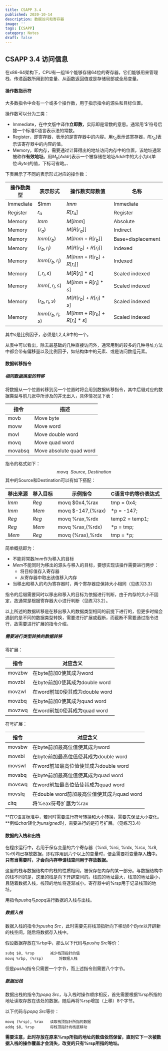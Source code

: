```yaml
---
title: CSAPP 3.4
published: 2020-10-14
description: 数据访问和寄存器
image: ''
tags: [CSAPP]
category: Notes
draft: false 
---
```




## CSAPP 3.4 访问信息

在x86-64架构下，CPU有一组16个能够存储64位的寄存器，它们能够用来管理栈、传递函数所用到的变量、从函数返回值或是存储局部或全局变量。



#### 操作数指示符

大多数指令中会有一个或多个操作数，用于指示指令的源头和目标位置。

操作数可以分为三类：

- Immediate，在中文版中译作**立即数**，实际即是常数的意思。通常用'$'符号后接一个标准C语言表示法的常数。
- Register，即寄存器，表示的是寄存器中的内容。用$r_a$表示该寄存器，$R[r_a]$表示该寄存器中的内容的值。
- Memory，即内存，需要通过计算得出的地址访问内存中的位置，该地址通常被称作**有效地址**。用$M_b[Addr]$表示一个被存储在地址$Addr$中的大小为b(单位:$Byte$)的值，下标可省略。、

下表展示了不同的表示形式对应的操作数：

| 操作数类型 | 表示形式         | 操作数实际数值           | 名称              |
| ---------- | ---------------- | ------------------------ | ----------------- |
| Immediate  | $Imm             | $Imm$                    | Immediate         |
| Register   | $r_a$            | $R[r_a]$                 | Register          |
| Memory     | $Imm$            | $M[Imm]$                 | Absolute          |
| Memory     | $(r_a)$          | $M[R[r_a]]$              | Indirect          |
| Memory     | $Imm(r_b)$       | $M[Imm+R[r_b]]$          | Base+displacement |
| Memory     | $(r_b,r_i)$      | $M[R[r_b]+R[r_i]]$       | Indexed           |
| Memory     | $Imm(r_b,r_i)$   | $M[Imm+R[r_b]+R[r_i]]$   | Indexed           |
| Memory     | $(,r_i,s)$       | $M[R[r_i]*s]$            | Scaled indexed    |
| Memory     | $Imm(,r_i,s)$    | $M[Imm+R[r_i]*s]$        | Scaled indexed    |
| Memory     | $(r_b,r_i,s)$    | $M[R[r_b]+R[r_i]*s]$     | Scaled indexed    |
| Memory     | $Imm(r_b,r_i,s)$ | $M[Imm+R[r_b]+R[r_i]*s]$ | Scaled indexed    |

其中$s$是比例因子，必须是1,2,4,8中的一个。

从表中可以看出，除去最基础的几种直接访问外，通常用到的较多的几种寻址方法中都会带有偏移量以及比例因子，如结构体中的元素、或是访问数组元素。



#### 数据转移指令

##### 相同数据类型的转移

将数据从一个位置转移到另一个位置时将会用到数据转移指令，其中后缀对应的数据类型与前几张中所涉及的并无出入，具体情况见下表：

| 指令    | 描述                    |
| ------- | ----------------------- |
| movb    | Move byte               |
| movw    | Move word               |
| movl    | Move double word        |
| movq    | Move quad word          |
| movabsq | Move absolute quad word |

指令的格式如下：
$$
movq~~Source,~Destination
$$
其中的Source和Destination可以有如下搭配：

| 移出来源 | 移入目标 | 示例指令          | C语言中的等价表达式 |
| -------- | -------- | ----------------- | ------------------- |
| $Imm$    | $Reg$    | movq $0x4,%rax    | tmp = 0x4;          |
| $Imm$    | $Mem$    | movq $-147,(%rax) | *p = -147;          |
| $Reg$    | $Reg$    | movq %rax,%rdx    | temp2 = temp1;      |
| $Reg$    | $Mem$    | movq %rax,(%rdx)  | *p = tmp;           |
| $Mem$    | $Reg$    | movq (%rax),%rdx  | tmp = *p;           |

简单概括即为：

- 不能将常数$Imm$作为移入的目标
- $Mem$不能同时为移出的源头与移入的目标，要想实现该操作需要进行两步：
  - 将目标值存入寄存器
  - 从寄存器中取出该值移入内存
- 当移出和移入的均为寄存器时，两个寄存器应保持大小相同（见练习3.3）



指令的后缀需要同时以移出和移入的目标为依据进行判断，由于内存的大小不固定，故通常是根据寄存器大小进行判断（见练习3.2）。

以上所述的数据转移是在移出移入的数据类型相同的前提下进行的，但更多时候会遇到的是不同的数据类型转换，需要进行扩展或截断，而截断不需要通过指令进行，故需要进行扩展的指令介绍。

##### 需要进行类型转换的数据转移

零扩展：

| 指令   | 对应含义                       |
| ------ | ------------------------------ |
| movzbw | 在byte前加0使其成为word        |
| movzbl | 在byte前加0使其成为double word |
| movzwl | 在word前加0使其成为double word |
| movzbq | 在byte前加0使其成为quad word   |
| movzwq | 在word前加0使其成为quad word   |

符号扩展：

| 指令   | 对应含义                                   |
| ------ | ------------------------------------------ |
| movsbw | 在byte前加最高位值使其成为word             |
| movsbl | 在byte前加最高位值使其成为double word      |
| movswl | 在word前加最高位值使其成为double word      |
| movsbq | 在byte前加最高位值使其成为quad word        |
| movswq | 在word前加最高位值使其成为quad word        |
| movslq | 在double word前加最高位值使其成为quad word |
| cltq   | 将%eax符号扩展为%rax                       |

**在C语言标准中，若同时需要进行符号转换和大小转换，需要先保证大小变化。**例如$char$转化为$unsigned$时，需要进行的是符号扩展。（见练习3.4）



#### 数据的入栈和出栈

在程序运行中，若用于保存变量的六个寄存器（%rdi, %rsi, %rdx, %rcx, %r8, %r9)均已存放数据，即程序用到六个以上的变量时，便会需要将变量存入**栈**中。**只有当需要时，才会向内存申请栈空间用于存放数据。**

这里的栈与数据结构中的栈的性质相同，被保存在内存的某一部分。与数据结构中的栈不同的是，这里的栈是向下开辟空间的。栈底的地址最大，栈顶的地址最小，且随着数据入栈，栈顶的地址将逐渐减小。寄存器中的%rsp用于记录栈顶的地址。

用指令$pushq$与$popq$进行数据的入栈与出栈。

##### 数据入栈

数据入栈的指令为$pushq~Src$，此时需要先将栈顶指针向下移动8个$Byte$以开辟新的栈空间，随后将数据存入栈中。

假设数据存放在%rbp中，那么以下代码与$pushq~Src$等价：

```
subq $8, %rsp		减少栈顶指针的值
movq %rbp, (%rsp)		将数据入栈
```

但是$pushq$指令只需要一个字节，而上述指令则需要八个字节。

##### 数据出栈

数据出栈的指令为$popq~Src$，与入栈时操作顺序相反，首先需要根据%rsp所指的地址读取存放在该处的数据，随后再将%rsp增加（上移）8个字节。

以下代码与$popq~Src$等价：

```
movq (%rsp), %rax	读取栈顶指针所指的数据
addq $8, %rsp		将栈顶指针向栈底移动
```

**需要注意，此时存放在原来%rsp所指的地址的数值依然保留，直到它下一次被数据入栈的操作覆盖才会消失，改变的只有%rsp所指的地址。**

